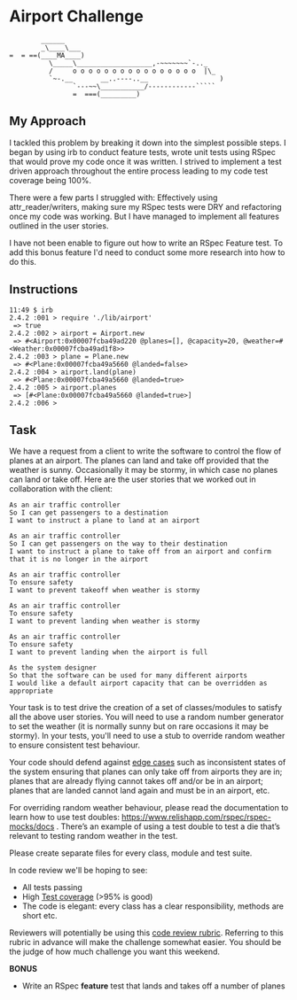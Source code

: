 Airport Challenge
=================

```
        ______
        _\____\___
=  = ==(____MA____)
          \_____\___________________,-~~~~~~~`-.._
          /     o o o o o o o o o o o o o o o o  |\_
          `~-.__       __..----..__                  )
                `---~~\___________/------------`````
                =  ===(_________)

```

My Approach
---------

I tackled this problem by breaking it down into the simplest possible
steps. I began by using irb to conduct feature tests, wrote unit tests
using RSpec that would prove my code once it was written. I strived to
implement a test driven approach throughout the entire process leading to
my code test coverage being 100%.

There were a few parts I struggled with: Effectively using
attr_reader/writers, making sure my RSpec tests were DRY and refactoring
once my code was working. But I have managed to implement all features
outlined in the user stories.

I have not been enable to figure out how to write an RSpec Feature test. To
add this bonus feature I'd need to conduct some more research into how to
do this.

Instructions
---------

```
11:49 $ irb
2.4.2 :001 > require './lib/airport'
 => true
2.4.2 :002 > airport = Airport.new
 => #<Airport:0x00007fcba49ad220 @planes=[], @capacity=20, @weather=#<Weather:0x00007fcba49ad1f8>>
2.4.2 :003 > plane = Plane.new
 => #<Plane:0x00007fcba49a5660 @landed=false>
2.4.2 :004 > airport.land(plane)
 => #<Plane:0x00007fcba49a5660 @landed=true>
2.4.2 :005 > airport.planes
 => [#<Plane:0x00007fcba49a5660 @landed=true>]
2.4.2 :006 >

```

Task
-----

We have a request from a client to write the software to control the flow of planes at an airport. The planes can land and take off provided that the weather is sunny. Occasionally it may be stormy, in which case no planes can land or take off.  Here are the user stories that we worked out in collaboration with the client:

```
As an air traffic controller
So I can get passengers to a destination
I want to instruct a plane to land at an airport

As an air traffic controller
So I can get passengers on the way to their destination
I want to instruct a plane to take off from an airport and confirm that it is no longer in the airport

As an air traffic controller
To ensure safety
I want to prevent takeoff when weather is stormy

As an air traffic controller
To ensure safety
I want to prevent landing when weather is stormy

As an air traffic controller
To ensure safety
I want to prevent landing when the airport is full

As the system designer
So that the software can be used for many different airports
I would like a default airport capacity that can be overridden as appropriate
```

Your task is to test drive the creation of a set of classes/modules to satisfy all the above user stories. You will need to use a random number generator to set the weather (it is normally sunny but on rare occasions it may be stormy). In your tests, you'll need to use a stub to override random weather to ensure consistent test behaviour.

Your code should defend against [edge cases](http://programmers.stackexchange.com/questions/125587/what-are-the-difference-between-an-edge-case-a-corner-case-a-base-case-and-a-b) such as inconsistent states of the system ensuring that planes can only take off from airports they are in; planes that are already flying cannot takes off and/or be in an airport; planes that are landed cannot land again and must be in an airport, etc.

For overriding random weather behaviour, please read the documentation to learn how to use test doubles: https://www.relishapp.com/rspec/rspec-mocks/docs . There’s an example of using a test double to test a die that’s relevant to testing random weather in the test.

Please create separate files for every class, module and test suite.

In code review we'll be hoping to see:

* All tests passing
* High [Test coverage](https://github.com/makersacademy/course/blob/master/pills/test_coverage.md) (>95% is good)
* The code is elegant: every class has a clear responsibility, methods are short etc.

Reviewers will potentially be using this [code review rubric](docs/review.md).  Referring to this rubric in advance will make the challenge somewhat easier.  You should be the judge of how much challenge you want this weekend.

**BONUS**

* Write an RSpec **feature** test that lands and takes off a number of planes
